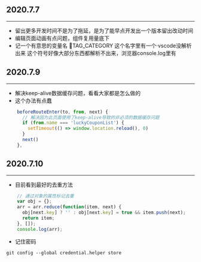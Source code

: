 ## 2020.7.7 
***
- 留出更多开发时间不是为了拖延，是为了能早点开发出一个版本留出改动时间
- 编辑页面动画有点问题，组件复用量底下
- 记一个有意思的变量名  TAG_CATEGORY 这个名字里有一个·vscode没解析出来 这个符号好像大部分东西都解析不出来，浏览器console.log里有

## 2020.7.9
***
- 解决keep-alive数据缓存问题，看看大家都是怎么做的
- 这个办法有点蠢
``` javascript
    beforeRouteEnter(to, from, next) {
      // 解决因为此页面使用了keep-alive导致的非必须的数据缓存问题
      if (from.name === 'luckyCouponList') {
        setTimeout(() => window.location.reload(), 0)
      }
      next()
    },
```

## 2020.7.10 
***
- 目前看到最好的去重方法
``` javascript
    // 通过对象的属性标记去重
    var obj = {};
    arr = arr.reduce(function(item, next) {
      obj[next.key] ? '' : obj[next.key] = true && item.push(next);
      return item;
    }, []);
    console.log(arr);
```
- 记住密码
``` 
git config --global credential.helper store
```
